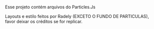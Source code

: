 Esse projeto contém arquivos do Particles.Js

Layouts e estilo feitos por Radely (EXCETO O FUNDO DE PARTICULAS), favor deixar os créditos se for replicar.
